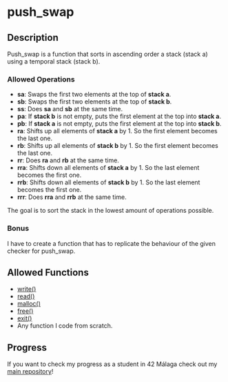 # push_swap

## Description

Push_swap is a function that sorts in ascending order a stack (stack a) using a temporal stack (stack b).

### Allowed Operations

- **sa**: Swaps the first two elements at the top of **stack a**.
- **sb**: Swaps the first two elements at the top of **stack b**.
- **ss**: Does **sa** and **sb** at the same time.
- **pa**: If **stack b** is not empty, puts the first element at the top into **stack a**.
- **pb**: If **stack a** is not empty, puts the first element at the top into **stack b**.
- **ra**: Shifts up all elements of **stack a** by 1. So the first element becomes the last one.
- **rb**: Shifts up all elements of **stack b** by 1. So the first element becomes the last one.
- **rr**: Does **ra** and **rb** at the same time.
- **rra**: Shifts down all elements of **stack a** by 1. So the last element becomes the first one.
- **rrb**: Shifts down all elements of **stack b** by 1. So the last element becomes the first one.
- **rrr**: Does **rra** and **rrb** at the same time.

The goal is to sort the stack in the lowest amount of operations possible.

### Bonus

I have to create a function that has to replicate the behaviour of the given checker for push_swap.

## Allowed Functions

- [write()](https://man7.org/linux/man-pages/man2/write.2.html)
- [read()](https://linux.die.net/man/3/read)
- [malloc()](https://www.man7.org/linux/man-pages/man3/malloc.3.html)
- [free()](https://linux.die.net/man/3/free)
- [exit()](https://linux.die.net/man/3/exit)
- Any function I code from scratch.

## Progress

If you want to check my progress as a student in 42 Málaga check out my [main repository](https://github.com/SrVariable/42Malaga)!
